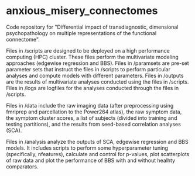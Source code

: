 # anxious_misery_connectomes
Code repository for "Differential impact of transdiagnostic, dimensional psychopathology on multiple representations of the functional connectome".

Files in /scripts are designed to be deployed on a high performance computing (HPC) cluster. These files perform the multivariate modeling approaches (edgewise regression and BBS).
Files in /paramsets are pre-set parameter sets that instruct the files in /scripts to perform particular analyses and compute models with different parameters.
Files in /outputs are the results of multivariate analyses conducted using the files in /scripts.
Files in /logs are logfiles for the analyses conducted through the files in /scripts.

Files in /data include the raw imaging data (after preprocessing using fmriprep and parcellation to the Power264 atlas), the raw symptom data, the symptom cluster scores, a list of subjects (divided into training and testing partitions), and the results from seed-based correlation analyses (SCA). 

Files in /analysis analyze the outputs of SCA, edgewise regression and BBS models. It includes scripts to perform some hyperparameter tuning (specifically, nfeatures), calculate and control for p-values, plot scatterplots of raw data and plot the performance of BBS with and without healhty comparators. 
